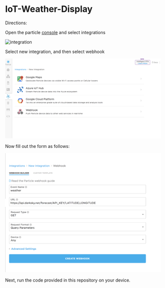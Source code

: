 # IoT-Weather-Display

Directions:

Open the particle [console](https://console.particle.io/) and select integrations

![integration](integration.png?raw=true "Integration")

Select new integration, and then select webhook

![webhook](webhook.png?raw=true "Webhook")

Now fill out the form as follows:

![form](form.png?raw=true "Form")

Next, run the code provided in this repository on your device.


